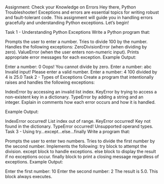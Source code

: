 Assignment: Check your Knowledge on Errors
Hey there, Python Troubleshooter!
Exceptions and errors are essential topics for writing robust and fault-tolerant code. This assignment will guide you in handling errors gracefully and understanding Python exceptions. Let’s begin! 

Task 1 - Understanding Python Exceptions
Write a Python program that:

Prompts the user to enter a number.
Tries to divide 100 by the number.
Handles the following exceptions:
ZeroDivisionError (when dividing by zero).
ValueError (when the user enters non-numeric input).
Prints appropriate error messages for each exception.
Example Output:

Enter a number: 0 Oops! You cannot divide by zero. Enter a number: abc Invalid input! Please enter a valid number. Enter a number: 4 100 divided by 4 is 25.0
Task 2 - Types of Exceptions
Create a program that intentionally raises and handles the following exceptions:

IndexError by accessing an invalid list index.
KeyError by trying to access a non-existent key in a dictionary.
TypeError by adding a string and an integer.
Explain in comments how each error occurs and how it is handled.

Example Output:

IndexError occurred! List index out of range. KeyError occurred! Key not found in the dictionary. TypeError occurred! Unsupported operand types.
Task 3 - Using try...except...else...finally
Write a program that:

Prompts the user to enter two numbers.
Tries to divide the first number by the second number.
Implements the following:
try block to attempt the division.
except block to handle exceptions.
else block to display the result if no exceptions occur.
finally block to print a closing message regardless of exceptions.
Example Output:

Enter the first number: 10 Enter the second number: 2 The result is 5.0. This block always executes.
